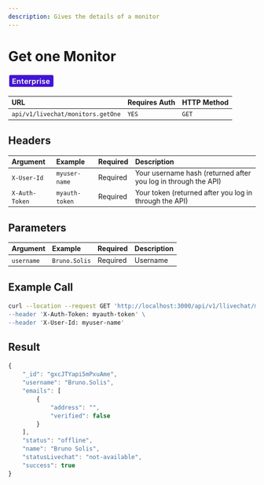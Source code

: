 ```yaml
---
description: Gives the details of a monitor
---
```


# Get one Monitor

![](../../../../../../../.gitbook/assets/enterprise.jpg)

| URL | Requires Auth | HTTP Method |
| :--- | :--- | :--- |
| `api/v1/livechat/monitors.getOne` | `YES` | `GET` |

## Headers

| Argument | Example | Required | Description |
| :--- | :--- | :--- | :--- |
| `X-User-Id` | `myuser-name` | Required | Your username hash \(returned after you log in through the API\) |
| `X-Auth-Token` | `myauth-token` | Required | Your token \(returned after you log in through the API\) |

## Parameters

| Argument | Example | Required | Description |
| :--- | :--- | :--- | :--- |
| `username` | `Bruno.Solis` | Required | Username |

## Example Call

```bash
curl --location --request GET 'http://localhost:3000/api/v1/llivechat/monitors.getOne?username=Bruno.Solis \
--header 'X-Auth-Token: myauth-token' \
--header 'X-User-Id: myuser-name'
```

## Result

```javascript
{
    "_id": "gxcJTYapi5mPxuAme",
    "username": "Bruno.Solis",
    "emails": [
        {
            "address": "",
            "verified": false
        }
    ],
    "status": "offline",
    "name": "Bruno Solis",
    "statusLivechat": "not-available",
    "success": true
}
```

